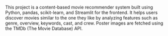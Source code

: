 This project is a content-based movie recommender system built using Python, pandas, scikit-learn, and Streamlit for the frontend. It helps users discover movies similar to the one they like by analyzing features such as genre, overview, keywords, cast, and crew. Poster images are fetched using the TMDb (The Movie Database) API.
